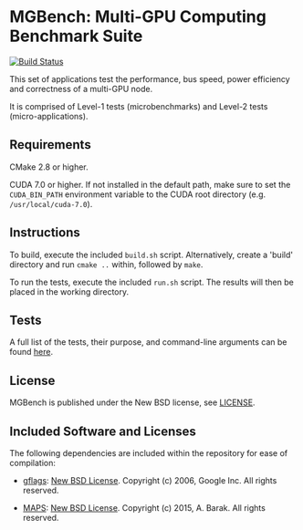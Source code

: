 MGBench: Multi-GPU Computing Benchmark Suite
==========================================

[![Build Status](https://travis-ci.org/tbennun/mgbench.svg?branch=master)](https://travis-ci.org/tbennun/mgbench)

This set of applications test the performance, bus speed, power efficiency and correctness of a multi-GPU node.

It is comprised of Level-1 tests (microbenchmarks) and Level-2 tests (micro-applications).

Requirements
------------

CMake 2.8 or higher.

CUDA 7.0 or higher. If not installed in the default path, make sure to set the `CUDA_BIN_PATH` environment variable to the CUDA root directory (e.g. `/usr/local/cuda-7.0`).


Instructions
------------

To build, execute the included `build.sh` script. Alternatively, create a 'build' directory and run `cmake ..` within, followed by `make`.

To run the tests, execute the included `run.sh` script. The results will then be placed in the working directory.

Tests
-----

A full list of the tests, their purpose, and command-line arguments can be found [here](https://github.com/tbennun/mgbench/blob/master/TESTS.md).

License
-------

MGBench is published under the New BSD license, see [LICENSE](https://github.com/tbennun/mgbench/blob/master/LICENSE).


Included Software and Licenses
------------------------------

The following dependencies are included within the repository for ease of compilation:

* [gflags](https://github.com/gflags/gflags): [New BSD License](https://github.com/tbennun/mgbench/blob/master/deps/gflags/COPYING.txt). Copyright (c) 2006, Google Inc. All rights reserved.

* [MAPS](https://github.com/maps-gpu/MAPS): [New BSD License](https://github.com/tbennun/mgbench/blob/master/deps/maps/LICENSE). Copyright (c) 2015, A. Barak. All rights reserved.


